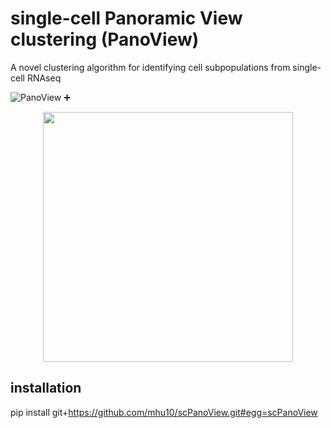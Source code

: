 # single-cell Panoramic View clustering (PanoView) #
A novel clustering algorithm for identifying cell subpopulations from single-cell RNAseq


![PanoView](https://github.com/mhu10/scPanoView/blob/master/PanoView.jpg)
                                        :heavy_plus_sign:
<p align="center">
  <img width="400" height="400" src="https://github.com/mhu10/scPanoView/blob/master/OLMC.gif">
</p>


## installation ##

pip install git+https://github.com/mhu10/scPanoView.git#egg=scPanoView
